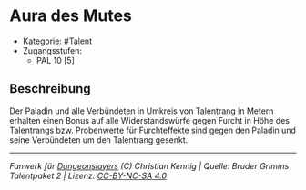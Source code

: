 <!---
Dies ist ein Fanwerk für DUNGEONSLAYERS (C) von Christian Kennig

Quellen:      [Bruder Grimms Talentpaket 2](https://www.f-space.de/ds4/downloads.html)
              [Talentbeschreibungen](https://www.f-space.de/ds4/tools-talentcards.html)
License:      [CC-BY-NC-SA 4.0](https://creativecommons.org/licenses/by-nc-sa/4.0/deed.de)
Richtlinien:  [Fanwerkrichtlinien](https://www.dungeonslayers.net/fanwerk-richtlinien/)
Autor:        Zauberlehrling
-->

  
# Aura des Mutes  
- Kategorie: #Talent  
- Zugangsstufen:  
  - PAL 10 [5]  

## Beschreibung  
Der Paladin und alle Verbündeten in Umkreis von Talentrang in Metern erhalten einen Bonus auf alle Widerstandswürfe gegen Furcht in Höhe des Talentrangs bzw. Probenwerte für Furchteffekte sind gegen den Paladin und seine Verbündeten um den Talentrang gesenkt.


___  
*Fanwerk für [Dungeonslayers](https://www.dungeonslayers.net/) (C) Christian Kennig | Quelle: Bruder Grimms Talentpaket 2 | Lizenz: [CC-BY-NC-SA 4.0](https://creativecommons.org/licenses/by-nc-sa/4.0/deed.de)*  